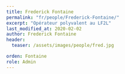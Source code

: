 ```yaml
---
title: Frederick Fontaine
permalink: "fr/people/Frederick-Fontaine/"
excerpt: "Opérateur polyvalent au LF2L"
last_modified_at: 2020-02-02
author: Frederick Fontaine
header:
  teaser: /assets/images/people/fred.jpg

orden: Fontaine
role: Admin
---
```


  